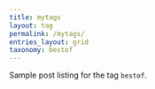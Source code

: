 ```yaml
---
title: mytags
layout: tag
permalink: /mytags/
entries_layout: grid
taxonomy: bestof
---
```


Sample post listing for the tag `bestof`.